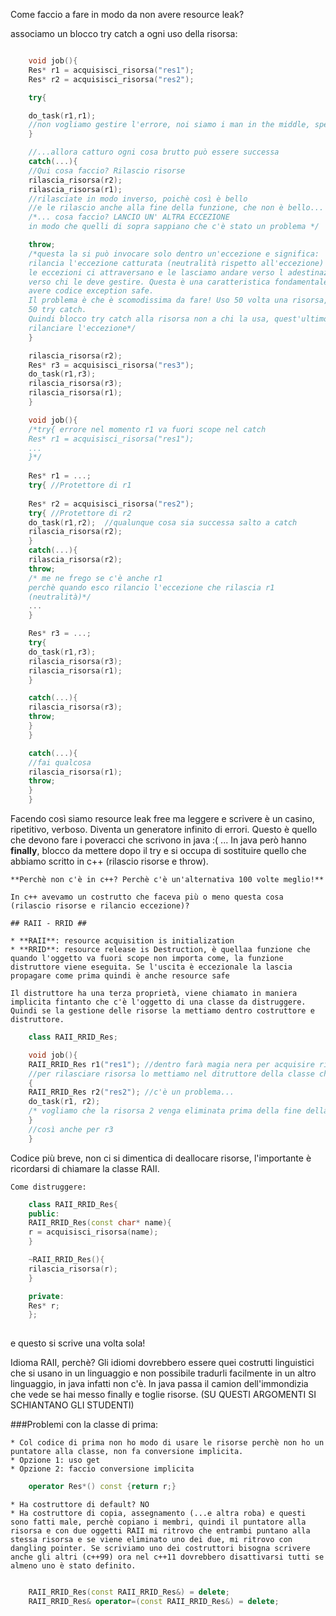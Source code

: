 Come faccio a fare in modo da non avere resource leak?

associamo un blocco try catch a ogni uso della risorsa:

```c++

	void job(){
    Res* r1 = acquisisci_risorsa("res1");
    Res* r2 = acquisisci_risorsa("res2");

	try{

	do_task(r1,r1);
	//non vogliamo gestire l'errore, noi siamo i man in the middle, spesso no abbiamo l'informazione per saperee come gestire l'eccezione, che tipo di risorse vengono gestite
	}

	//...allora catturo ogni cosa brutto può essere successa
	catch(...){
	//Qui cosa faccio? Rilascio risorse
	rilascia_risorsa(r2);
	rilascia_risorsa(r1);
	//rilasciate in modo inverso, poichè così è bello
	//e le rilascio anche alla fine della funzione, che non è bello...
	/*... cosa faccio? LANCIO UN' ALTRA ECCEZIONE
	in modo che quelli di sopra sappiano che c'è stato un problema */

	throw;
	/*questa la si può invocare solo dentro un'eccezione e significa:
	rilancia l'eccezione catturata (neutralità rispetto all'eccezione)
	le eccezioni ci attraversano e le lasciamo andare verso l adestinazione vera
	verso chi le deve gestire. Questa è una caratteristica fondamentale per
	avere codice exception safe.
	Il problema è che è scomodissima da fare! Uso 50 volta una risorsa,
	50 try catch.
	Quindi blocco try catch alla risorsa non a chi la usa, quest'ultimo deve solo
	rilanciare l'eccezione*/
	}

	rilascia_risorsa(r2);
	Res* r3 = acquisisci_risorsa("res3");
	do_task(r1,r3);
	rilascia_risorsa(r3);
	rilascia_risorsa(r1);
	}

	void job(){
    /*try{ errore nel momento r1 va fuori scope nel catch
    Res* r1 = acquisisci_risorsa("res1");
    ...
    }*/
    
    Res* r1 = ...;
    try{ //Protettore di r1
    
    Res* r2 = acquisisci_risorsa("res2");
    try{ //Protettore di r2
	do_task(r1,r2);  //qualunque cosa sia successa salto a catch
	rilascia_risorsa(r2);
	}
	catch(...){
	rilascia_risorsa(r2);
	throw;
	/* me ne frego se c'è anche r1
	perchè quando esco rilancio l'eccezione che rilascia r1
	(neutralità)*/
    ...
    }

    Res* r3 = ...;
    try{
	do_task(r1,r3);
	rilascia_risorsa(r3);
	rilascia_risorsa(r1);
    }

	catch(...){
	rilascia_risorsa(r3);
	throw;
	}
    }

	catch(...){
	//fai qualcosa
	rilascia_risorsa(r1);
	throw;
	}
	}

```

Facendo così siamo resource leak free ma leggere e scrivere è un casino, ripetitivo, verboso. Diventa un generatore infinito di errori. Questo è quello che devono fare i poveracci che scrivono in java :( ...
	In java però hanno **finally**, blocco da mettere dopo il try e si occupa di sostituire quello che abbiamo scritto in c++ (rilascio risorse e throw).

	**Perchè non c'è in c++? Perchè c'è un'alternativa 100 volte meglio!**

	In c++ avevamo un costrutto che faceva più o meno questa cosa (rilascio risorse e rilancio eccezione)?

	## RAII - RRID ##

	* **RAII**: resource acquisition is initialization
	* **RRID**: resource release is Destruction, è quellaa funzione che quando l'oggetto va fuori scope non importa come, la funzione distruttore viene eseguita. Se l'uscita è eccezionale la lascia propagare come prima quindi è anche resource safe

	Il distruttore ha una terza proprietà, viene chiamato in maniera implicita fintanto che c'è l'oggetto di una classe da distruggere. Quindi se la gestione delle risorse la mettiamo dentro costruttore e distruttore.

```c++
	class RAII_RRID_Res;

	void job(){
    RAII_RRID_Res r1("res1"); //dentro farà magia nera per acquisire risorsa
    //per rilasciare risorsa lo mettiamo nel ditruttore della classe chiamato implicitamente quando va fuori scope
    {
    RAII_RRID_Res r2("res2"); //c'è un problema...
    do_task(r1, r2);
    /* vogliamo che la risorsa 2 venga eliminata prima della fine della funzione */
    }
    //così anche per r3
    }
   ```

Codice più breve, non ci si dimentica di deallocare risorse, l'importante è ricordarsi di chiamare la classe RAII.

	Come distruggere:

```c++
	class RAII_RRID_Res{
	public:
	RAII_RRID_Res(const char* name){
	r = acquisisci_risorsa(name);
	}

	~RAII_RRID_Res(){
	rilascia_risorsa(r);
	}

	private:
	Res* r;
	};
	
```

e questo si scrive una volta sola!

Idioma RAII, perchè? Gli idiomi dovrebbero essere quei costrutti linguistici che si usano in un linguaggio e non possibile tradurli facilmente in un altro linguaggio, in java infatti non c'è. In java passa il camion dell'immondizia che vede se hai messo finally e toglie risorse.
	(SU QUESTI ARGOMENTI SI SCHIANTANO GLI STUDENTI)

###Problemi con la classe di prima:

	* Col codice di prima non ho modo di usare le risorse perchè non ho un puntatore alla classe, non fa conversione implicita.
	* Opzione 1: uso get
	* Opzione 2: faccio conversione implicita

```c++
	operator Res*() const {return r;}
```
	* Ha costruttore di default? NO
	* Ha costruttore di copia, assegnamento (...e altra roba) e questi sono fatti male, perchè copiano i membri, quindi il puntatore alla risorsa e con due oggetti RAII mi ritrovo che entrambi puntano alla stessa risorsa e se viene eliminato uno dei due, mi ritrovo con dangling pointer. Se scriviamo uno dei costruttori bisogna scrivere anche gli altri (c++99) ora nel c++11 dovrebbero disattivarsi tutti se almeno uno è stato definito.
```c++

	RAII_RRID_Res(const RAII_RRID_Res&) = delete;
	RAII_RRID_Res& operator=(const RAII_RRID_Res&) = delete;

```
